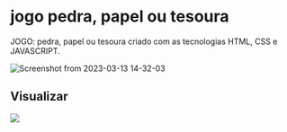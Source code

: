 # jogo pedra, papel ou tesoura
JOGO: pedra, papel ou tesoura criado com as tecnologias HTML, CSS e JAVASCRIPT.

![Screenshot from 2023-03-13 14-32-03](https://user-images.githubusercontent.com/109040443/224782277-9489d50c-8cc9-42e7-8653-d5f8175087da.png)

## Visualizar

<div>
  <a href="https://aleanrocha.github.io/projeto-pedra-papel-tesoura/"><img alt"img-ver" src="https://img.shields.io/badge/Ver Projeto-262577?style=for-the-badge&logo=Ver&logoColor=white"></a>
</div>

